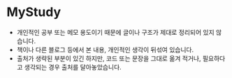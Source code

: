 # MyStudy

- 개인적인 공부 또는 메모 용도이기 때문에 글이나 구조가 제대로 정리되어 있지 않습니다. 
- 책이나 다른 블로그 등에서 본 내용, 개인적인 생각이 뒤섞여 있습니다.
- 출처가 생략된 부분이 있긴 하지만, 코드 또는 문장을 그대로 옮겨 적거나, 필요하다고 생각되는 경우 출처를 달아놓았습니다. 
